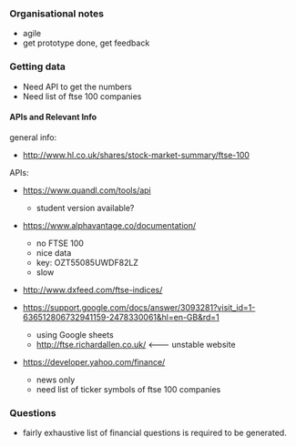### Organisational notes
- agile
- get prototype done, get feedback 

### Getting data
- Need API to get the numbers
- Need list of ftse 100 companies

#### APIs and Relevant Info
general info:
- http://www.hl.co.uk/shares/stock-market-summary/ftse-100

APIs:
- https://www.quandl.com/tools/api
    - student version available?

- https://www.alphavantage.co/documentation/
    - no FTSE 100
    - nice data
    - key: OZT55085UWDF82LZ
    - slow

- http://www.dxfeed.com/ftse-indices/

- https://support.google.com/docs/answer/3093281?visit_id=1-636512806732941159-2478330061&hl=en-GB&rd=1
    - using Google sheets
    - http://ftse.richardallen.co.uk/ <--- unstable website

- https://developer.yahoo.com/finance/
    - news only
    - need list of ticker symbols of ftse 100 companies

### Questions
- fairly exhaustive list of financial questions is required to be generated.
